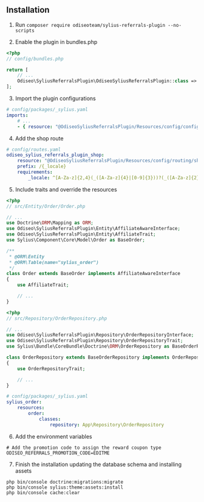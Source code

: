 ## Installation

1. Run `composer require odiseoteam/sylius-referrals-plugin --no-scripts`

2. Enable the plugin in bundles.php

```php
<?php
// config/bundles.php

return [
    // ...
    Odiseo\SyliusReferralsPlugin\OdiseoSyliusReferralsPlugin::class => ['all' => true],
];
```

3. Import the plugin configurations

```yml
# config/packages/_sylius.yaml
imports:
    # ...
    - { resource: "@OdiseoSyliusReferralsPlugin/Resources/config/config.yaml" }
```

4. Add the shop route

```yml
# config/routes.yaml
odiseo_sylius_referrals_plugin_shop:
    resource: "@OdiseoSyliusReferralsPlugin/Resources/config/routing/shop.yaml"
    prefix: /{_locale}
    requirements:
        _locale: ^[A-Za-z]{2,4}(_([A-Za-z]{4}|[0-9]{3}))?(_([A-Za-z]{2}|[0-9]{3}))?$
```

5. Include traits and override the resources

```php
<?php
// src/Entity/Order/Order.php

// ...
use Doctrine\ORM\Mapping as ORM;
use Odiseo\SyliusReferralsPlugin\Entity\AffiliateAwareInterface;
use Odiseo\SyliusReferralsPlugin\Entity\AffiliateTrait;
use Sylius\Component\Core\Model\Order as BaseOrder;

/**
 * @ORM\Entity
 * @ORM\Table(name="sylius_order")
 */
class Order extends BaseOrder implements AffiliateAwareInterface
{
    use AffiliateTrait;

    // ...
}
```

```php
<?php
// src/Repository/OrderRepository.php

// ...
use Odiseo\SyliusReferralsPlugin\Repository\OrderRepositoryInterface;
use Odiseo\SyliusReferralsPlugin\Repository\OrderRepositoryTrait;
use Sylius\Bundle\CoreBundle\Doctrine\ORM\OrderRepository as BaseOrderRepository;

class OrderRepository extends BaseOrderRepository implements OrderRepositoryInterface
{
    use OrderRepositoryTrait;

    // ...
}
```

```yml
# config/packages/_sylius.yaml
sylius_order:
    resources:
        order:
            classes:
                repository: App\Repository\OrderRepository
```

6. Add the environment variables

```
# Add the promotion code to assign the reward coupon type
ODISEO_REFERRALS_PROMOTION_CODE=EDITME
```

7. Finish the installation updating the database schema and installing assets

```
php bin/console doctrine:migrations:migrate
php bin/console sylius:theme:assets:install
php bin/console cache:clear
```
